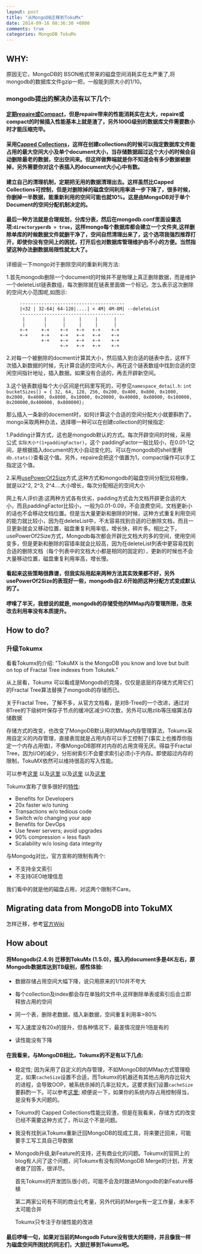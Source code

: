 ```yaml
---
layout: post
title: "从MongoDB迁移到TokuMx"
date: 2014-09-16 08:36:30 +0800
comments: true
categories: MongoDB TokuMx
---
```


## WHY:

原因无它，MongoDB的 BSON格式带来的磁盘空间消耗实在太严重了,将mongodb的数据库文件gzip一把，一般能到原大小的1/10。

### mongodb提出的解决办法有以下几个:

#### [定期repaire或Compact](http://docs.mongodb.org/manual/reference/method/db.repairDatabase/)，但是repaire带来的性能消耗实在太大，repaire或compact的时候插入性能基本上就是渣了，另外100G级别的数据库文件需要数小时才能压缩完毕。

#### 采用[Capped Collections](http://docs.mongodb.org/manual/core/capped-collections/)，这样在创建collections的时候可以指定数据库文件能占用的最大空间大小及单个document大小，当存储数据超过这个大小的时候会自动删除最老的数据，空出空间来。但这样做弊端就是你不知道会有多少数据被删掉，另外需要你对这个表插入的document大小心中有数。

#### 建立自己的清理机制，定期把无用的数据清理出去。这样虽然比Capped Collections可控制，但是对删除掉的磁盘空间利用率进一步下降了，很多时候，你删掉一半数据，能重新利用的空间可能也就10%。这是由MongoDB对于单个Document的空间分配机制决定的。

#### 最后一种方法就是合理规划，分库分表，然后在mongodb.conf里面设置选项:`directoryperdb = true`，这样mongo每个数据库都会建立一个文件夹,这样删除单库的时候数据文件就删干净了，空间自然清理出来了，这个选项我强烈推荐打开，即使你没有空间上的困扰，打开后也对数据库管理维护由不小的方便。当然指望这种办法删数据局限性就太大了。

详细说一下mongo对于删除空间的重新利用方法:

1.首先mongodb删除一个document的时候并不是物理上真正删除数据，而是维护一个deleteList链表数组，每次删除就在链表里面做一个标记。怎么表示这次删除的空间大小范围呢,如图示:

```
     ---------------------------------------
     |<32 | 32-64| 64-128|....| < 4M| 4M-8M| --deleteList
     ---------------------------------------
      |       |      |     |     |      |
      |       |      |     |     |      |
     +-+     +-+    +-+   +-+   +-+    +-+
     +-+     +-+    +-+   +-+   +-+    +-+
             +-+    +-+   +-+   +-+    +-+
                    +-+   +-+   +-+    +-+
```

2.对每一个被删除的docment计算其大小，然后插入到合适的链表中去，这样下次插入新数据的时候，先计算合适的空间大小，再在这个链表数组中找到合适的空闲空间指针地址，插入数据。如果没有合适的，再去开辟新空间。

3.这个链表数组每个大小区间是代码里写死的，可参见`namespace_detail.h`:
`int bucketSizes[] = { 32, 64, 128, 256, 0x200, 0x400, 0x800, 0x1000, 0x2000, 0x4000, 0x8000, 0x10000, 0x20000, 0x40000, 0x80000, 0x100000, 0x200000,0x400000, 0x800000};`


那么插入一条新的docement时，如何计算这个合适的空间分配大小就要斟酌了。mongo采取两种办法，选择哪一种可以在创建collection的时候指定:

1.Padding计算方式，这也是mongodb默认的方式。每次开辟空间的时候，采用公式 `实际大小*(1+paddingFactor)`，这个 paddingFactor一般比较小，在0.01-1之间，是根据插入document的大小自动变化的。可以在mongodb的shell里用`db.stats()`查看这个值。另外，repaire会把这个值置为1，compact操作可以手工指定这个值。

2.采用[usePowerOf2Size](http://docs.mongodb.org/manual/reference/command/collMod/)方式,这种方式和mongodb的磁盘空间分配比较相像，就是以2^2, 2^3, 2^4....大小增长，每次分配相近的空间大小

网上有人评价道:这两种方式各有优劣，padding方式会为文档开辟更合适的大小，而且paddingFactor比较小，一般为0.01-0.09，不会浪费空间，文档更新小的话也不会移动文档位置。但是当大量更新和删除的时候，这种方式重复利用空间的能力就比较小，因为在deleteList中，不太容易找到合适的已删除文档，而且一旦更新就会又移动位置，磁盘重复利用率低，增长快，碎片多。相比之下，usePowerOf2Size方式，Mongodb每次都会开辟比文档大的多的空间，使用空间变多，但是更新和删除的容错率就会比较高，因为在deleteList列表中更容易找到合适的删除文档（每个列表中的文档大小都是相同的固定的），更新的时候也不会大量移动位置，磁盘重复利用率高，增长慢。

#### 看起来这些策略很靠谱，但我实际用起来两种方法其实效果都不好，另外usePowerOf2Size的表现好一些，mongodb自2.6开始把这种分配方式变成默认的了。

#### 啰嗦了半天，我想说的就是, mongodb的存储受他的MMap内存管理所限，改来改去利用率没有本质提升。

## How to do?

### 升级Tokumx

看看Tokumx的介绍:
"TokuMX is the MongoDB you know and love but built on top of Fractal Tree indexes from Tokutek."

从上层看，Tokumx 可以看成是Mongodb的克隆，仅仅是底层的存储方式用它们的Fractal Tree算法替换了mongodb的存储而已。

关于Fractal Tree，了解不多，从官方文档看，是对B-Tree的一个改进，通过对BTree的下级树叶保存子节点的缓冲区减少IO次数，另外可以用zlib等压缩算法存储数据

存储方式的改变，也改变了MongoDB默认用的MMap内存管理算法，Tokumx采用自定义的内存管理，直接表现就是占用内存可以手工控制了(事实上也推荐你指定一个内存占用值)，不像MongoDB那样对内存的占用贪得无厌。得益于Fractal Tree，因为I/O的减少，分形树索引不会要求索引必须小于内存。即使超过内存的限制，TokuMX依然可以维持很高的写入性能。

可以参考[这里](http://www.tokutek.com/2013/07/how-tokumx-gets-great-compression-for-mongodb/)
以及[这里](http://www.tokutek.com/2013/07/tokumx-fractal-treer-indexes-what-are-they/)
以及[这里](http://forms.tokutek.com/acton/attachment/6118/f-0039/1/-/-/-/-/lsm-vs-fractal.pdf)
以及[这里](http://www.tokutek.com/wp-content/uploads/2012/09/BenderKuszmaul-tutorial-xldb12.pdf)

Tokumx宣称了很多很好的[特性](http://www.tokutek.com/products/tokumx-for-mongodb/):

* Benefits for Developers
* 20x faster w/o tuning
* Transactions w/o tedious code
* Switch w/o changing your app
* Benefits for DevOps
* Use fewer servers; avoid upgrades
* 90% compression = less flash
* Scalability w/o losing data integrity

与Mongodg对比，官方宣称的限制有两个:

* 不支持全文索引
* 不支持GEO地理信息

我们看中的就是他的磁盘占用，对这两个限制不Care。

## Migrating data from MongoDB into TokuMX

怎样迁移，参考[官方Wiki](https://github.com/Tokutek/mongo/wiki)

## How about

#### 将Mongodb(2.4.9) 迁移到TokuMx (1.5.0)，插入的document多是4K左右，原Mongodb数据库达到TB级别，感性体验:

* 数据存储占用空间大幅下降，说只用原来的1/10并不夸大

* 每个collection及index都会存在单独的文件中,这样删除单表或索引后会立即释放占用的空间

* 同一个表，删除老数据，插入新数据，空间重复利用率>80%

* 写入速度没有20x的提升，但各种情况下，最差情况提升1倍是有的

* 读性能没有下降

#### 在我看来，与MongoDB相比，Tokumx的不足有以下几点:

* 稳定性; 因为采用了自定义的内存管理，不如MongoDB的MMap方式管理稳定，如果`cacheSize`设置不合适，而Tokumx的机器还有其他占用内存比较大的进程，会导致OOP，被系统杀掉的几率比较大。这要求我们设置`cacheSize`要斟酌一下。可以参考[这里](http://docs.tokutek.com/tokumx/tokumx-server-parameters.html); 顺便说一下，如果你的系统内存占用控制得当，是没有多大问题的。

* Tokumx的 Capped Collections性能比较渣，但是在我看来，存储方式的改变已经不需要这种方式了，所以这个不是问题。

* 我没有找到从Tokumx重新迁回MongoDB的现成工具，将来要迁回来，可能要手工写工具自己导数据

* Mongodb升级,新Feature的支持，还有商业化的问题。Tokumx的官网上的blog有人问了这个问题，问Tokumx有没有同MongoDB Merge的计划，开发者做了回答，很详尽。

    首先Tokumx的开发团队很小的，可能不会及时跟进Mongodb的新Feature移植

    第二两家公司有不同的商业化考量，另外代码的Merge有一定工作量，未来不太可能合并

    Tokumx只专注于存储性能的改进


#### 最后啰嗦一句，如果对当前的Mongodb Future没有很大的期待，并且像我一样为磁盘空间所困扰的同志们，大胆迁移到Tokumx吧。
